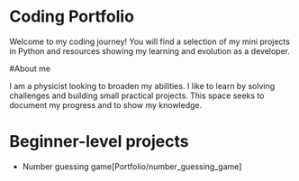 # Coding Portfolio

Welcome to my coding journey! 
You will find a selection of my mini projects in Python and resources showing my learning and evolution as a developer.

#About me

I am a physicist looking to broaden my abilities. I like to learn by solving challenges and building small practical projects. This space seeks to document my progress and to show my knowledge.

# Beginner-level projects 
- Number guessing game[Portfolio/number_guessing_game]




